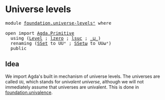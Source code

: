 # Universe levels

<pre class="Agda"><a id="28" class="Keyword">module</a> <a id="35" href="foundation.universe-levels%25E1%25B5%2589.html" class="Module">foundation.universe-levelsᵉ</a> <a id="63" class="Keyword">where</a>

<a id="70" class="Keyword">open</a> <a id="75" class="Keyword">import</a> <a id="82" href="Agda.Primitive.html" class="Module">Agda.Primitive</a>
  <a id="99" class="Keyword">using</a> <a id="105" class="Symbol">(</a><a id="106" href="Agda.Primitive.html#742" class="Postulate">Level</a> <a id="112" class="Symbol">;</a> <a id="114" href="Agda.Primitive.html#915" class="Primitive">lzero</a> <a id="120" class="Symbol">;</a> <a id="122" href="Agda.Primitive.html#931" class="Primitive">lsuc</a> <a id="127" class="Symbol">;</a> <a id="129" href="Agda.Primitive.html#961" class="Primitive Operator">_⊔_</a><a id="132" class="Symbol">)</a>
  <a id="136" class="Keyword">renaming</a> <a id="145" class="Symbol">(</a><a id="146" href="Agda.Primitive.html#429" class="Primitive">SSet</a> <a id="151" class="Symbol">to</a> <a id="154" class="Primitive">UUᵉ</a> <a id="158" class="Symbol">;</a> <a id="160" href="Agda.Primitive.html#553" class="Primitive">SSetω</a> <a id="166" class="Symbol">to</a> <a id="169" class="Primitive">UUωᵉ</a><a id="173" class="Symbol">)</a>
  <a id="177" class="Keyword">public</a>
</pre>
## Idea

We import Agda's built in mechanism of universe levels. The universes are called
`UU`, which stands for _univalent universe_, although we will not immediately
assume that universes are univalent. This is done in
[foundation.univalence](foundation.univalence.md).
